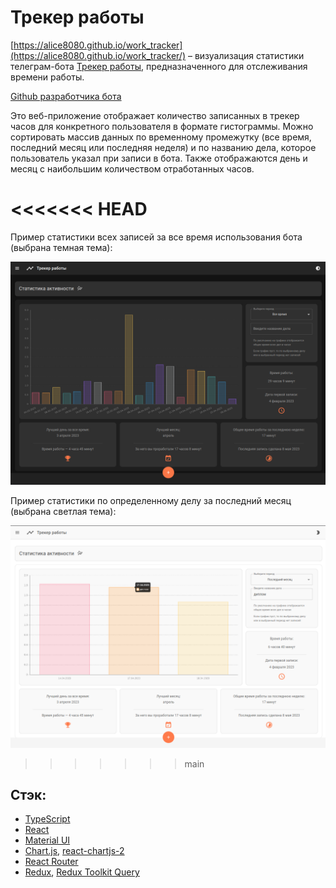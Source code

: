 # Трекер работы

[https://alice8080.github.io/work_tracker](https://alice8080.github.io/work_tracker/) – визуализация статистики телеграм-бота [Трекер работы](https://t.me/Treker_Raboty_Bot/), предназначенного для отслеживания времени работы. 

[Github разработчика бота](https://github.com/pe5ha)

Это веб-приложение отображает количество записанных в трекер часов для конкретного пользователя в формате гистограммы. Можно сортировать массив данных по временному промежутку (все время, последний месяц или последняя неделя) и по названию дела, которое пользователь указал при записи в бота. Также отображаются день и месяц с наибольшим количеством отработанных часов.

<<<<<<< HEAD
=======
Пример статистики всех записей за все время использования бота (выбрана темная тема):

![Темная тема](/readme_assets/dark-theme.png)

Пример статистики по определенному делу за последний месяц (выбрана светлая тема):

![Светлая тема](/readme_assets/light-theme.png)

>>>>>>> main
## Стэк:
- [TypeScript](https://www.typescriptlang.org/)
- [React](https://react.dev/)
- [Material UI](https://mui.com/)
- [Chart.js](https://www.chartjs.org/), [react-chartjs-2](https://react-chartjs-2.js.org/)
- [React Router](https://reactrouter.com/en/main)
- [Redux](https://redux.js.org/), [Redux Toolkit Query](https://redux-toolkit.js.org/rtk-query/overview)